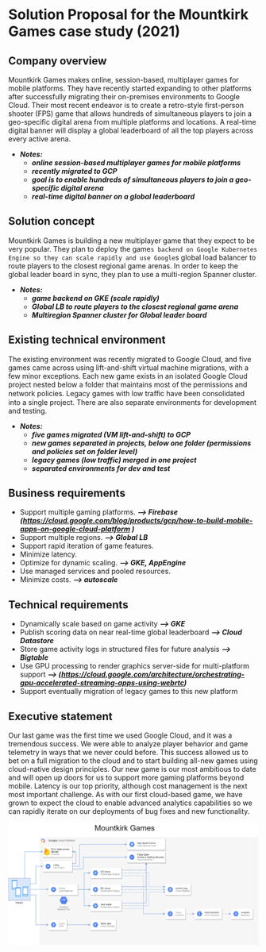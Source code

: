 # Solution Proposal for the Mountkirk Games case study (2021)

## Company overview
Mountkirk Games makes online, session-based, multiplayer games for mobile platforms. They have recently started expanding to other platforms after successfully migrating their on-premises environments to Google Cloud.
Their most recent endeavor is to create a retro-style first-person shooter (FPS) game that allows hundreds of simultaneous players to join a geo-specific digital arena from multiple platforms and locations. A real-time digital banner will display a global leaderboard of all the top players across every active arena.

* ***Notes:***
  * ***online session-based multiplayer games for mobile platforms***
  * ***recently migrated to GCP***
  * ***goal is to enable hundreds of simultaneous players to join a geo-specific digital arena***
  * ***real-time digital banner on a global leaderboard***

 
## Solution concept
Mountkirk Games is building a new multiplayer game that they expect to be very popular. They plan to deploy the game`s backend on Google Kubernetes Engine so they can scale rapidly and use Google`s global load balancer to route players to the closest regional game arenas. In order to keep the global leader board in sync, they plan to use a multi-region Spanner cluster.
 
* ***Notes:***
  * ***game backend on GKE (scale rapidly)***
  * ***Global LB to route players to the closest regional game arena***
  * ***Multiregion Spanner cluster for Global leader board***

## Existing technical environment
The existing environment was recently migrated to Google Cloud, and five games came across using lift-and-shift virtual machine migrations, with a few minor exceptions.
Each new game exists in an isolated Google Cloud project nested below a folder that maintains most of the permissions and network policies. Legacy games with low traﬃc have been consolidated into a single project. There are also separate environments for development and testing.
 
* ***Notes:***
  * ***five games migrated (VM lift-and-shift) to GCP***
  * ***new games separated in projects, below one folder (permissions and policies set on folder level)***
  * ***legacy games (low traffic) merged in one project***
  * ***separated environments for dev and test***

 
## Business requirements
* Support multiple gaming platforms. ***-->  Firebase (https://cloud.google.com/blog/products/gcp/how-to-build-mobile-apps-on-google-cloud-platform )***
* Support multiple regions. ***--> Global LB***
* Support rapid iteration of game features. 
* Minimize latency.
* Optimize for dynamic scaling. ***--> GKE, AppEngine***
* Use managed services and pooled resources.
* Minimize costs. ***--> autoscale***
 
## Technical requirements
* Dynamically scale based on game activity ***--> GKE***
* Publish scoring data on near real-time global leaderboard ***--> Cloud Datastore***
* Store game activity logs in structured files for future analysis ***--> Bigtable***
* Use GPU processing to render graphics server-side for multi-platform support ***--> (https://cloud.google.com/architecture/orchestrating-gpu-accelerated-streaming-apps-using-webrtc)***
* Support eventually migration of legacy games to this new platform
 
## Executive statement
Our last game was the first time we used Google Cloud, and it was a tremendous success. We were able to analyze player behavior and game telemetry in ways that we never could before. This success allowed us to bet on a full migration to the cloud and to start building all-new games using cloud-native design principles. Our new game is our most ambitious to date and will open up doors for us to support more gaming platforms beyond mobile. Latency is our top priority, although cost management is the next most important challenge. As with our first cloud-based game, we have grown to expect the cloud to enable advanced analytics capabilities so we can rapidly iterate on our deployments of bug fixes and new functionality.


![alt text](https://github.com/khelmric/gcp_case_study_mountkirk/blob/main/Mountkirk_Diagram.png?raw=true)
